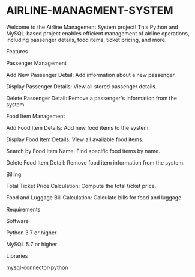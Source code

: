 # AIRLINE-MANAGMENT-SYSTEM

Welcome to the Airline Management System project! This Python and MySQL-based project enables efficient management of airline operations, including passenger details, food items, ticket pricing, and more.

Features

Passenger Management

Add New Passenger Detail: Add information about a new passenger.

Display Passenger Details: View all stored passenger details.

Delete Passenger Detail: Remove a passenger's information from the system.

Food Item Management

Add Food Item Details: Add new food items to the system.

Display Food Item Details: View all available food items.

Search by Food Item Name: Find specific food items by name.

Delete Food Item Detail: Remove food item information from the system.

Billing

Total Ticket Price Calculation: Compute the total ticket price.

Food and Luggage Bill Calculation: Calculate bills for food and luggage.

Requirements

Software

Python 3.7 or higher

MySQL 5.7 or higher

Libraries

mysql-connector-python
